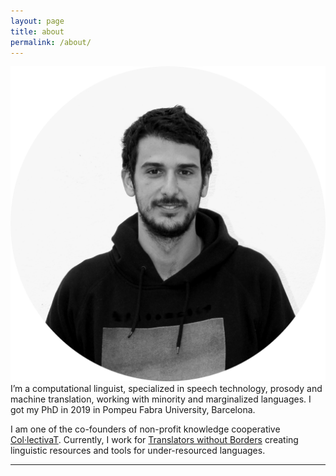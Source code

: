 ```yaml
---
layout: page
title: about
permalink: /about/
---
```


<img class="col one right" src="/img/IMG_0976_circle_1200.png">

<br/>
I’m a computational linguist, specialized in speech technology, prosody and machine translation, working with minority and marginalized languages. I got my PhD in 2019 in Pompeu Fabra University, Barcelona.

I am one of the co-founders of non-profit knowledge cooperative <a href="https://collectivat.cat/" target="https://collectivat.cat/">Col·lectivaT</a>. Currently, I work for <a href="https://translatorswithoutborders.org/">Translators without Borders</a> creating linguistic resources and tools for under-resourced languages. 
<br/>
<hr/>
<br/>
<span class="contacticon center">
	<a href="mailto:alp@collectivat.cat"><i class="fa fa-envelope-square"></i></a>
	<a href="https://github.com/alpoktem" target="_blank"><i class="fa fa-github-square"></i></a>
	<a href="https://www.linkedin.com/in/alp-oktem" target="_blank"><i class="fa fa-linkedin-square"></i></a>
	<a href="https://twitter.com/OktemAlp" target="_blank"><i class="fa fa-twitter-square"></i></a>
	<a href="https://scholar.google.es/citations?user=wl2I1EoAAAAJ" target="_blank"><i class="ai ai-google-scholar-square"></i></a>
	<a href="/etc/cv-AlpOKTEM-311219-noadress.pdf" target="_blank"><i class="ai ai-cv-square"></i></a>
</span>

<!-- <div class="col three caption">
	You can drop me a line 
</div> -->

